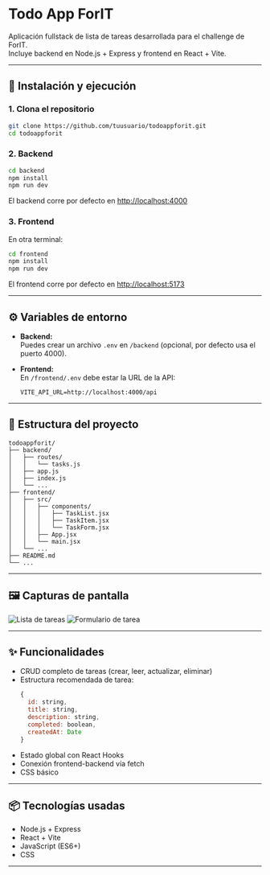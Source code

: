 # Todo App ForIT

Aplicación fullstack de lista de tareas desarrollada para el challenge de ForIT.  
Incluye backend en Node.js + Express y frontend en React + Vite.

---

## 🚀 Instalación y ejecución

### 1. Clona el repositorio

```bash
git clone https://github.com/tuusuario/todoappforit.git
cd todoappforit
```

### 2. Backend

```bash
cd backend
npm install
npm run dev
```
El backend corre por defecto en [http://localhost:4000](http://localhost:4000)

### 3. Frontend

En otra terminal:

```bash
cd frontend
npm install
npm run dev
```
El frontend corre por defecto en [http://localhost:5173](http://localhost:5173)

---

## ⚙️ Variables de entorno

- **Backend:**  
  Puedes crear un archivo `.env` en `/backend` (opcional, por defecto usa el puerto 4000).

- **Frontend:**  
  En `/frontend/.env` debe estar la URL de la API:
  ```
  VITE_API_URL=http://localhost:4000/api
  ```

---

## 🧩 Estructura del proyecto

```
todoappforit/
├── backend/
│   ├── routes/
│   │   └── tasks.js
│   ├── app.js
│   ├── index.js
│   └── ...
├── frontend/
│   ├── src/
│   │   ├── components/
│   │   │   ├── TaskList.jsx
│   │   │   ├── TaskItem.jsx
│   │   │   └── TaskForm.jsx
│   │   ├── App.jsx
│   │   └── main.jsx
│   └── ...
├── README.md
└── ...
```

---

## 🖼️ Capturas de pantalla


![Lista de tareas](./captura1.png)
![Formulario de tarea](./captura2.png)

---

## ✨ Funcionalidades

- CRUD completo de tareas (crear, leer, actualizar, eliminar)
- Estructura recomendada de tarea:
  ```js
  {
    id: string,
    title: string,
    description: string,
    completed: boolean,
    createdAt: Date
  }
  ```
- Estado global con React Hooks
- Conexión frontend-backend vía fetch
- CSS básico

---

## 📦 Tecnologías usadas

- Node.js + Express
- React + Vite
- JavaScript (ES6+)
- CSS

---
